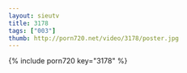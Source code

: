 ```yaml
--- 
layout: sieutv
title: 3178
tags: ["003"]
thumb: http://porn720.net/video/3178/poster.jpg
---
```

{% include porn720 key="3178" %} 
